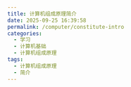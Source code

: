```yaml
---
title: 计算机组成原理简介
date: 2025-09-25 16:39:58
permalink: /computer/constitute-intro
categories:
  - 学习
  - 计算机基础
  - 计算机组成原理
tags:
  - 计算机组成原理
  - 简介
---
```

